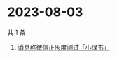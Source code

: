 # 2023-08-03

共 1 条

<!-- BEGIN ZHIHUSEARCH -->
<!-- 最后更新时间 Thu Aug 03 2023 03:04:32 GMT+0800 (China Standard Time) -->
1. [消息称微信正灰度测试「小绿书」](https://www.zhihu.com/search?q=消息称微信正灰度测试「小绿书」)
<!-- END ZHIHUSEARCH -->
